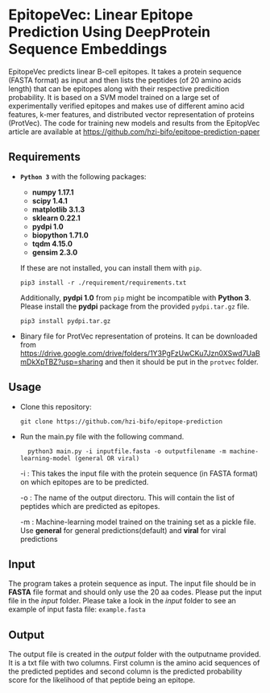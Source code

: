 # EpitopeVec: Linear Epitope Prediction Using DeepProtein Sequence Embeddings
EpitopeVec predicts linear B-cell epitopes. It takes a protein sequence (FASTA format) as input and then lists the peptides (of 20 amino acids length) that can be epitopes along with their respective predicition probability. It is based on a SVM model trained on a large set of experimentally verified epitopes and makes use of different amino acid features, k-mer features, and distributed vector representation of proteins (ProtVec).
The code for training new models and results from the EpitopVec article are available at https://github.com/hzi-bifo/epitope-prediction-paper  

## Requirements

* **```Python 3```** with the following packages:
    * **numpy 1.17.1**
    * **scipy 1.4.1**
    * **matplotlib 3.1.3**
    * **sklearn 0.22.1**
    * **pydpi 1.0**
    * **biopython 1.71.0**
    * **tqdm 4.15.0**
    * **gensim 2.3.0**
    
   
  If these are not installed, you can install them with ``` pip ```. 
    ```
   pip3 install -r ./requirement/requirements.txt
   ```
   
  Additionally, **pydpi 1.0** from ```pip``` might be incompatible with **Python 3**. Please install the **pydpi** package from the provided ```pydpi.tar.gz``` file.
    ```
    pip3 install pydpi.tar.gz
    ```
   
 * Binary file for ProtVec representation of proteins. It can be downloaded from https://drive.google.com/drive/folders/1Y3PgFzUwCKu7Jzn0XSwd7UaBmDkXpTBZ?usp=sharing and then it should be put in the ```protvec``` folder.
   
## Usage
* Clone this repository:
  ```
  git clone https://github.com/hzi-bifo/epitope-prediction
  ```
* Run the main.py file with the following command.
  ```    
    python3 main.py -i inputfile.fasta -o outputfilename -m machine-learning-model (general OR viral)
  ```
    
    -i : This takes the input file with the protein sequence (in FASTA format) on which epitopes are to be predicted.
 
    -o : The name of the output directoru. This will contain the list of peptides which are predicted as epitopes.
  
    -m : Machine-learning model trained on the training set as a pickle file. Use __general__ for general predictions(default) and __viral__ for viral predictions
 
## Input
  The program takes a protein sequence as input. The input file should be in **FASTA** file format and should only use the 20 aa codes.       Please put the input file in the _input_ folder. Please take a look in the _input_ folder to see an example of input fasta       file: ```example.fasta``` 
  
## Output
The output file is created in the _output_ folder with the outputname provided. It is a txt file with two columns. First column is the amino acid sequences of the predicted peptides and second column is the predicted probability score for the likelihood of that peptide being an epitope.
